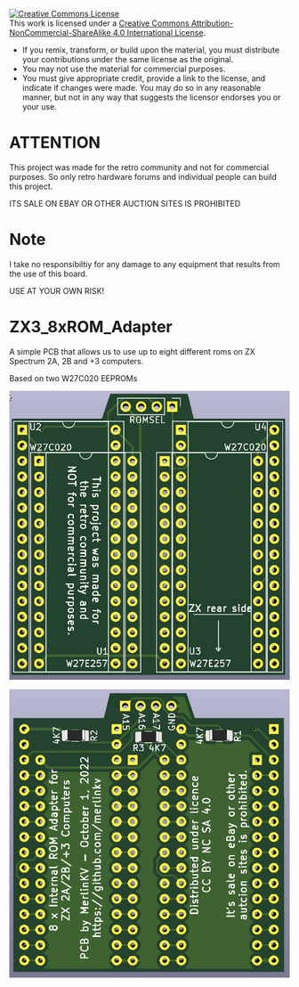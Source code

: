 <a rel="license" href="http://creativecommons.org/licenses/by-nc-sa/4.0/"><img alt="Creative Commons License" style="border-width:0" src="https://i.creativecommons.org/l/by-nc-sa/4.0/88x31.png" /></a><br />This work is licensed under a <a rel="license" href="http://creativecommons.org/licenses/by-nc-sa/4.0/">Creative Commons Attribution-NonCommercial-ShareAlike 4.0 International License</a>.

* If you remix, transform, or build upon the material, you must distribute your contributions under the same license as the original.
* You may not use the material for commercial purposes.
* You must give appropriate credit, provide a link to the license, and indicate if changes were made. You may do so in any reasonable manner, but not in any way that suggests the licensor endorses you or your use.

# ATTENTION

This project was made for the retro community and not for commercial purposes. So only retro hardware forums and individual people can build this project.

ITS SALE ON EBAY OR OTHER AUCTION SITES IS PROHIBITED

# Note

I take no responsibiltiy for any damage to any equipment that results from the use of this board.

USE AT YOUR OWN RISK!

# ZX3_8xROM_Adapter

A simple PCB that allows us to use up to eight different roms on ZX Spectrum 2A, 2B and +3 computers.

Based on two W27C020 EEPROMs

![Front](https://github.com/merlinkv/ZX3_8xROM_Adapter/blob/main/ZX3_8xROM_Adapter_Front.jpg)

![Back](https://github.com/merlinkv/ZX3_8xROM_Adapter/blob/main/ZX3_8xROM_Adapter_Back.jpg)
